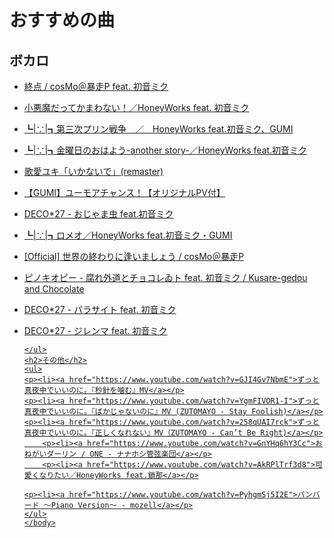<!DOCTIPE html>
<html lang="ja">
<head>
<meta charset="utf-8">
<title>おすすめの曲</title>
</head>
<body>
<h1>おすすめの曲</h1>

<h2>ボカロ</h2>
    <ul>
    <p><li><a href="https://www.youtube.com/watch?app=desktop&v=m_phuaZAsGk">終点 / cosMo＠暴走P feat. 初音ミク</a></p>
    <p><li><a href="https://www.youtube.com/watch?v=Vsj8tzO1ONk&t=14s">小悪魔だってかまわない！／HoneyWorks feat. 初音ミク</a></p>
    <p><li><a href="https://www.youtube.com/watch?v=A_zZ4SY0kp0">┗|∵|┓第三次プリン戦争　／　HoneyWorks feat.初音ミク、GUMI</a></p>
    <p><li><a href="https://www.youtube.com/watch?v=B3PrWmrxJzk">┗|∵|┓金曜日のおはよう-another story-／HoneyWorks feat.初音ミク</a></p>
        <p><li><a href="https://www.youtube.com/watch?v=L0tcMxp8Iy8">歌愛ユキ「いかないで」(remaster)</a></p>
        <p><li><a href="https://www.nicovideo.jp/watch/sm32421289">【GUMI】ユーモアチャンス！【オリジナルPV付】</a></p>
        <p><li><a href="https://www.youtube.com/watch?v=wv2P0PLz9fw">DECO*27 - おじゃま虫 feat.初音ミク</a></p>
        <p><li><a href="https://www.youtube.com/watch?v=ZNLtEqBbUg4">┗|∵|┓ロメオ／HoneyWorks feat.初音ミク・GUMI</a></p>
        <p><li><a href="https://www.youtube.com/watch?v=66dSTFYattw">[Official] 世界の終わりに逢いましょう / cosMo＠暴走P</a></p>
<p><li><a href="https://www.youtube.com/watch?v=sHnvEsNU1X0">ピノキオピー - 腐れ外道とチョコレゐト feat. 初音ミク / Kusare-gedou and Chocolate</a></p>
        <p><li><a href="https://www.youtube.com/watch?v=agcoHM2CJ3s">DECO*27 - パラサイト feat. 初音ミク</a></p>
        <p><li><a href="https://www.youtube.com/watch?v=E_PfhNftyh4">DECO*27 - ジレンマ feat. 初音ミク


        
    </ul>
    <h2>その他</h2>
    <ul>
    <p><li><a href="https://www.youtube.com/watch?v=GJI4Gv7NbmE">ずっと真夜中でいいのに。『秒針を噛む』MV</a></p>
    <p><li><a href="https://www.youtube.com/watch?v=YgmFIVOR1-I">ずっと真夜中でいいのに。『ばかじゃないのに』MV (ZUTOMAYO - Stay Foolish)</a></p>
    <p><li><a href="https://www.youtube.com/watch?v=258qUAI7rck">ずっと真夜中でいいのに。『正しくなれない』MV（ZUTOMAYO - Can’t Be Right)</a></p>
        <p><li><a href="https://www.youtube.com/watch?v=GnYHq6hY3Cc">おねがいダーリン / ONE - ナナホシ管弦楽団</a></p>
        <p><li><a href="https://www.youtube.com/watch?v=AkRPlTrf3d8">可愛くなりたい／HoneyWorks feat.鎖那</a></p>

    <p><li><a href="https://www.youtube.com/watch?v=PyhgmSj5I2E">バンバード ～Piano Version～ - mozell</a></p>
    </ul>
    </body>
